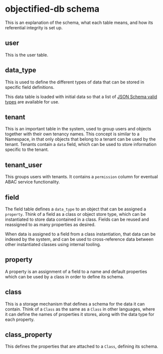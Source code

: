 # objectified-db schema

This is an explanation of the schema, what each table means, and how its
referential integrity is set up.

## user

This is the user table.

## data_type

This is used to define the different types of data that can be stored in specific
field definitions.

This data table is loaded with initial data so that a list of [JSON Schema valid types](https://cswr.github.io/JsonSchema/spec/basic_types/) 
are available for use.

## tenant

This is an important table in the system, used to group users and objects together with
their own tenancy names.  This concept is similar to a Namespace, in that only objects
that belong to a tenant can be used by the tenant.  Tenants contain a `data` field, which
can be used to store information specific to the tenant.

## tenant_user

This groups users with tenants.  It contains a `permission` column for eventual ABAC
service functionality.

## field

The field table defines a `data_type` to an object that can be assigned a `property`.
Think of a field as a class or object store type, which can be instantiated to store
data contained in a class.  Fields can be reused and reassigned to as many properties
as desired.

When data is assigned to a field from a class instantiation, that data can be indexed by
the system, and can be used to cross-reference data between other instantiated classes
using internal tooling.

## property

A property is an assignment of a field to a name and default properties which can be used
by a class in order to define its schema.

## class

This is a storage mechanism that defines a schema for the data it can contain.  Think of
a `Class` as the same as a `Class` in other languages, where it can define the names of
properties it stores, along with the data type for each property.

## class_property

This defines the properties that are attached to a `Class`, defining its schema.

